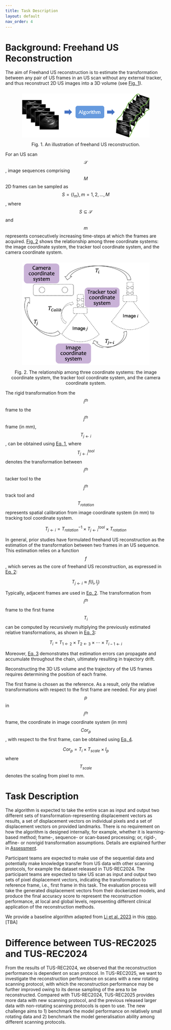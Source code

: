 ```yaml
---
title: Task Description
layout: default
nav_order: 4
---
```


# Background: Freehand US Reconstruction

The aim of Freehand US reconstruction is to estimate the transformation between any pair of US frames in an US scan without any external tracker, and thus reconstruct 2D US images into a 3D volume (see [Fig. 1](#figure1)).

<div align=center>
  <a 
  target="_blank"><img 
  style="padding: 10px;" 
  src="img/rec.png" 
  width=400px
  id="figure1">
  
</a>
</div >

<div align=center>
Fig. 1. An illustration of freehand US reconstruction.
</div >
<!-- <p align="center">
  <img src="img2025/rec.png" />
</p> -->
<!-- <figure>
  <img src="img2025/rec.png" alt="An example workflow of freehand US reconstruction" width="400"/>
  <figcaption>Figure 1: An example workflow of freehand US reconstruction.</figcaption>
</figure> -->


For an US scan $$\mathcal{S}$$, image sequences comprising $$M$$ 2D frames can be sampled as $$S=\{I_m\}, m=1,2,...,M$$, where $$S \subseteq {\mathcal{S}}$$ and $$m$$ represents consecutively increasing time-steps at which the frames are acquired. [Fig. 2](#figure2) shows the relationship among three coordinate systems: the image coordinate system, the tracker tool coordinate system, and the camera coordinate system.  
<div align=center>
  <a 
  target="_blank"><img 
  style="padding: 10px;" 
  src="img/coordinate_system.png" 
  width=400px
  id="figure2">
  
</a>

</div >
<div align=center>
Fig. 2. The relationship among three coordinate systems: the image coordinate system, the tracker tool coordinate system, and the camera coordinate system.
</div>


The rigid transformation from the $$i^{th}$$ frame to the $$j^{th}$$ frame (in mm), $$T_{j\leftarrow i}$$, can be obtained using [Eq. 1](#transformation), where $$T_{j\leftarrow i}^{tool}$$ denotes the transformation between $$i^{th}$$ tacker tool to the $$j^{th}$$ track tool and $$T_{rotation}$$ represents spatial calibration from image coordinate system (in mm) to tracking tool coordinate system.

<a id="transformation"></a>
$$
\begin{equation}
T_{j\leftarrow i}= T_{rotation}^{-1} \times T_{j\leftarrow i}^{tool} \times T_{rotation} \tag{1}
\end{equation}
$$
<!-- , 1 \leq i<j \leq M  -->

In general, prior studies have formulated freehand US reconstruction as the estimation of the transformation between two frames in an US sequence. This estimation relies on a function $$f$$, which serves as the core of freehand US reconstruction, as expressed in [Eq. 2](#freehandUS): 

<a id="freehandUS"></a>
$$
\begin{equation}
T_{j\leftarrow i} \approx f(I_i, I_j) \tag{2}
\end{equation}
$$

Typically, adjacent frames are used in [Eq. 2](#freehandUS). The transformation from $$i^{th}$$ frame to the first frame $$T_i$$ can be computed by recursively multiplying the previously estimated relative transformations, as shown in [Eq. 3](#chain-multiplying):

<a id="chain-multiplying"></a>
$$
\begin{equation}
T_i= T_{1\leftarrow 2} \times T_{2\leftarrow 3} \times \cdots \times T_{i-1\leftarrow i} \tag{3}
\end{equation}
$$

Moreover, [Eq. 3](#chain-multiplying) demonstrates that estimation errors can propagate and accumulate throughout the chain, ultimately resulting in trajectory drift.

Reconstructing the 3D US volume and the trajectory of the US frames requires determining the position of each frame. 
<!-- Since freehand US systems lack an absolute coordinate system, t -->
The first frame is chosen as the reference. As a result, only the relative transformations with respect to the first frame are needed.
For any pixel $$p$$ in $$i^{th}$$ frame, the coordinate in image coordinate system (in mm) $$Cor_p$$, with respect to the first frame, can be obtained using [Eq. 4](#coordinate).

<a id="coordinate"></a>
$$
\begin{equation}
Cor_p = T_i \times T_{scale} \times I_p \tag{4}
\end{equation}
$$
where $$T_{scale}$$ denotes the scaling from pixel to mm.
<!-- where $T_i$ denotes the transformation from $i^{th}$ frame to the first frame. -->




# Task Description


The algorithm is expected to take the entire scan as input and output two different sets of
transformation-representing displacement vectors as results, a set of displacement vectors on individual pixels and a set of displacement vectors on provided landmarks. There is no requirement on how the algorithm is designed internally, for example, whether it is learning-based method; frame-, sequence- or scan-based processing; or, rigid-, affine- or nonrigid transformation assumptions. Details are explained further in [Assessment](assessment.html).

Participant teams are expected to make use of the sequential data and potentially make knowledge transfer from US data with other scanning protocols, for example the dataset released in TUS-REC2024. The participant teams are expected to take US scan as input and output two sets of pixel displacement vectors, indicating the transformation to reference frame, i.e., first frame in this task. The evaluation process will take the generated displacement vectors from their dockerized models, and produce the final accuracy score to represent the reconstruction performance, at local and global levels, representing different clinical application of the reconstruction methods.

We provide a baseline algorithm adapted from <a href="https://doi.org/10.1109/TBME.2023.3325551" target="_blank">Li et al. 2023</a> in this <a href="TBA" target="_blank">repo</a>. [TBA]

<!-- # Application scenarios

Trackless 3D freehand US reconstruction will be useful in clinical practice where 3D visualisation is required but external trackers are not allowed or inaccessible. By estimating the relative transformations among US frames using solely 2D US images, the 3D position for each US frame could be calculated and thus the entire US scan could be reconstructed without using any information from external trackers. -->

# Difference between TUS-REC2025 and TUS-REC2024

From the results of TUS-REC2024, we observed that the reconstruction performance is dependent on scan protocol. In TUS-REC2025, we want to investigate the reconstruction performance on scans with a new rotating scanning protocol, with which the reconstruction performance may be further improved owing to its dense sampling of the area to be reconstructed. Compared with TUS-REC2024, TUS-REC2025 provides more data with new scanning protocol, and the previous released larger data with non-rotating scanning protocols is open to use. The new challenge aims to 1) benchmark the model performance on relatively small rotating data and 2) benchmark the model generalisation ability among different scanning protocols.